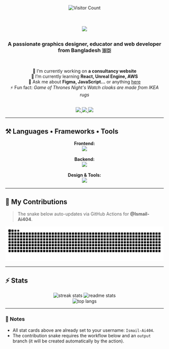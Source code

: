 <p align="center">
  <img src="https://visitor-badge.laobi.icu/badge?page_id=Ismail-Ai404.Ismail-Ai404" alt="Visitor Count" />
</p>

<h1 align="center">
  <img src="https://readme-typing-svg.herokuapp.com/?font=Righteous&size=35&center=true&vCenter=true&width=650&height=70&duration=4000&pause=800&lines=Hi+There!+👋;I'm+Ismail+Hossain!;Designer+•+Educator+•+Web+Developer;Welcome+to+my+GitHub" />
</h1>

<h3 align="center">A passionate graphics designer, educator and web developer from Bangladesh 🇧🇩</h3>

<br/>

<div align="center">

 🔭 I’m currently working on <strong>a consultancy website</strong>  
 🌱 I’m currently learning <strong>React, Unreal Engine, AWS</strong>  
 💬 Ask me about <strong>Figma, JavaScript...</strong> or anything <a href="https://github.com/Ismail-Ai404/Ismail-Ai404/issues">here</a>  
 ⚡ Fun fact: <em>Game of Thrones Night's Watch cloaks are made from IKEA rugs</em>

</div>

<br/>

<div align="center">
  <a href="mailto:ayon000777@gmail.com">
    <img src="https://img.shields.io/badge/Gmail-333333?style=for-the-badge&logo=gmail&logoColor=red" />
  </a>
  <a href="https://linkedin.com/in/ismailgetsitdone" target="_blank">
    <img src="https://img.shields.io/badge/LinkedIn-0077B5?style=for-the-badge&logo=linkedin&logoColor=white" />
  </a>
  <a href="https://ismails-portfolio-70b11a.webflow.io/" target="_blank">
     <img src="https://img.shields.io/badge/Portfolio-FF5722?style=for-the-badge&logo=todoist&logoColor=white" />
  </a>
</div>

<hr/>

## ⚒️ Languages • Frameworks • Tools

<div align="center">
  
  <!-- Frontend -->
  <p>
    <strong>Frontend:</strong><br/>
    <img src="https://skillicons.dev/icons?i=react,nextjs,html,css,tailwind,bootstrap,mui,js,ts" />
  </p>

  <!-- Backend -->
  <p>
    <strong>Backend:</strong><br/>
    <img src="https://skillicons.dev/icons?i=nodejs,express,python,flask,mongodb,mysql,firebase" />
  </p>

  <!-- Tools -->
  <p>
    <strong>Design & Tools:</strong><br/>
    <img src="https://skillicons.dev/icons?i=figma,git,github,vscode,notion,ps,blender,autocad,unreal,unity,androidstudio" />
  </p>
</div>

<hr/>

## 🐍 My Contributions

> The snake below auto-updates via GitHub Actions for **@Ismail-Ai404**.

<p align="center">
  <img alt="snake eating my contributions" src="https://raw.githubusercontent.com/Ismail-Ai404/Ismail-Ai404/output/github-contribution-grid-snake.svg" />
</p>

<hr/>

## ⚡ Stats

<div align="center">
  <img width="390" src="https://github-readme-streak-stats-salesp07.vercel.app/?user=Ismail-Ai404&count_private=true&theme=react&border_radius=10" alt="streak stats"/>
  <img width="390" src="https://github-readme-stats-salesp07.vercel.app/api?username=Ismail-Ai404&count_private=true&show_icons=true&theme=react&rank_icon=github&border_radius=10" alt="readme stats" />
  <br/>
  <img width="325" align="center" src="https://github-readme-stats-salesp07.vercel.app/api/top-langs/?username=Ismail-Ai404&hide=HTML&langs_count=8&layout=compact&theme=react&border_radius=10&size_weight=0.5&count_weight=0.5&exclude_repo=github-readme-stats" alt="top langs" />
</div>

---

### 📌 Notes
- All stat cards above are already set to your username: <code>Ismail-Ai404</code>.
- The contribution snake requires the workflow below and an <code>output</code> branch (it will be created automatically by the action).
